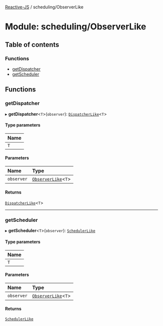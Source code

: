 [Reactive-JS](../README.md) / scheduling/ObserverLike

# Module: scheduling/ObserverLike

## Table of contents

### Functions

- [getDispatcher](scheduling_ObserverLike.md#getdispatcher)
- [getScheduler](scheduling_ObserverLike.md#getscheduler)

## Functions

### getDispatcher

▸ **getDispatcher**<`T`\>(`observer`): [`DispatcherLike`](../interfaces/scheduling.DispatcherLike.md)<`T`\>

#### Type parameters

| Name |
| :------ |
| `T` |

#### Parameters

| Name | Type |
| :------ | :------ |
| `observer` | [`ObserverLike`](../interfaces/scheduling.ObserverLike.md)<`T`\> |

#### Returns

[`DispatcherLike`](../interfaces/scheduling.DispatcherLike.md)<`T`\>

___

### getScheduler

▸ **getScheduler**<`T`\>(`observer`): [`SchedulerLike`](../interfaces/scheduling.SchedulerLike.md)

#### Type parameters

| Name |
| :------ |
| `T` |

#### Parameters

| Name | Type |
| :------ | :------ |
| `observer` | [`ObserverLike`](../interfaces/scheduling.ObserverLike.md)<`T`\> |

#### Returns

[`SchedulerLike`](../interfaces/scheduling.SchedulerLike.md)
